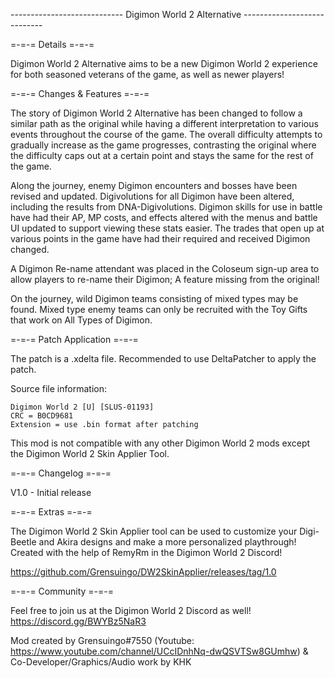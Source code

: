 
---------------------------- Digimon World 2 Alternative ----------------------------


=-=-= Details =-=-=

Digimon World 2 Alternative aims to be a new Digimon World 2 experience for both seasoned veterans
of the game, as well as newer players! 

=-=-= Changes & Features =-=-=

The story of Digimon World 2 Alternative has been changed to follow a similar path as the original
while having a different interpretation to various events throughout the course of the game.
The overall difficulty attempts to gradually increase as the game progresses, contrasting the original
where the difficulty caps out at a certain point and stays the same for the rest of the game.

Along the journey, enemy Digimon encounters and bosses have been revised and updated. Digivolutions
for all Digimon have been altered, including the results from DNA-Digivolutions. Digimon skills for
use in battle have had their AP, MP costs, and effects altered with the menus and battle UI updated
to support viewing these stats easier. The trades that open up at various points in the game have had
their required and received Digimon changed.

A Digimon Re-name attendant was placed in the Coloseum sign-up area to allow players to re-name their
Digimon; A feature missing from the original!

On the journey, wild Digimon teams consisting of mixed types may be found. Mixed type enemy teams can only
be recruited with the Toy Gifts that work on All Types of Digimon.

=-=-= Patch Application =-=-=

The patch is a .xdelta file. Recommended to use DeltaPatcher to apply the patch.

Source file information:

    Digimon World 2 [U] [SLUS-01193]
    CRC = B0CD9681
    Extension = use .bin format after patching
	
This mod is not compatible with any other Digimon World 2 mods except the Digimon World 2 Skin Applier Tool.

=-=-= Changelog =-=-=

V1.0 - Initial release

=-=-= Extras =-=-=

The Digimon World 2 Skin Applier tool can be used to customize your Digi-Beetle and Akira designs and make
a more personalized playthrough! Created with the help of RemyRm in the Digimon World 2 Discord! 

https://github.com/Grensuingo/DW2SkinApplier/releases/tag/1.0

=-=-= Community =-=-=

Feel free to join us at the Digimon World 2 Discord as well! https://discord.gg/BWYBz5NaR3

Mod created by Grensuingo#7550 (Youtube: https://www.youtube.com/channel/UCcIDnhNq-dwQSVTSw8GUmhw)
& Co-Developer/Graphics/Audio work by KHK
